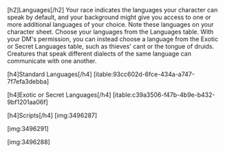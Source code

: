 [h2]Languages[/h2]
Your race indicates the languages your character can speak by default, and your background might give you access to one or more additional languages of your choice. Note these languages on your character sheet. Choose your languages from the Languages table. With your DM's permission, you can instead choose a language from the Exotic or Secret Languages table, such as thieves' cant or the tongue of druids. Creatures that speak different dialects of the same language can communicate with one another. 

[h4]Standard Languages[/h4]
[itable:93cc602d-6fce-434a-a747-7f7efa3debba]

[h4]Exotic or Secret Languages[/h4]
[itable:c39a3506-f47b-4b9e-b432-9bf1201aa06f]

[h4]Scripts[/h4]
[img:3496287]

[img:3496291]

[img:3496288]
